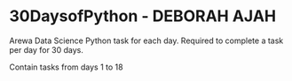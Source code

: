 # 30DaysofPython - DEBORAH AJAH

  Arewa Data Science Python task for each day.
  Required to complete a task per day for 30 days.
  
  Contain tasks from days 1 to 18
